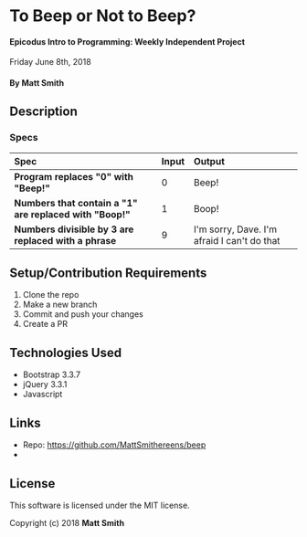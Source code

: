 # To Beep or Not to Beep?

#### Epicodus Intro to Programming: Weekly Independent Project
Friday June 8th, 2018

#### By Matt Smith

## Description

### Specs
| Spec | Input | Output |
| :-------------     | :------------- | :------------- |
| **Program replaces "0" with "Beep!"** | 0 | Beep! |
| **Numbers that contain a "1" are replaced with "Boop!"** | 1 |  Boop! |
| **Numbers divisible by 3 are replaced with a phrase**| 9 | I'm sorry, Dave.  I'm afraid I can't do that

## Setup/Contribution Requirements

1. Clone the repo
1. Make a new branch
1. Commit and push your changes
1. Create a PR

## Technologies Used

* Bootstrap 3.3.7
* jQuery 3.3.1
* Javascript

## Links

* Repo: https://github.com/MattSmithereens/beep
*

## License

This software is licensed under the MIT license.

Copyright (c) 2018 **Matt Smith**
